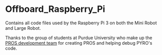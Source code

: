 # Offboard_Raspberry_Pi
Contains all code files used by the Raspberry Pi 3 on both the Mini Robot and Large Robot.

Thanks to the group of students at Purdue University who make up the [PROS development team](https://github.com/purduesigbots) for creating PROS and helping debug PYRO's code.
